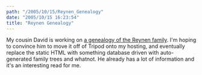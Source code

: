```yaml
---
path: "/2005/10/15/Reynen_Genealogy" 
date: "2005/10/15 16:23:54" 
title: "Reynen Genealogy" 
---
```

<p>My cousin David is working on <a href="http://dave_reynen.tripod.com/genealogy.html">a genealogy of the Reynen family</a>. I'm hoping to convince him to move it off of Tripod onto my hosting, and eventually replace the static HTML with something database driven with auto-generated family trees and whatnot. He already has a lot of information and it's an interesting read for me.</p>